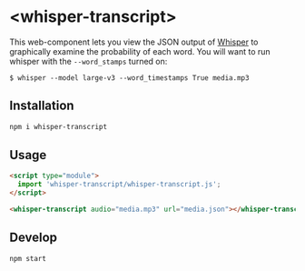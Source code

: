 # \<whisper-transcript>

This web-component lets you view the JSON output of [Whisper](https://github.com/openai/whisper) to graphically examine the probability of each word. You will want to run whisper with the `--word_stamps` turned on:

```
$ whisper --model large-v3 --word_timestamps True media.mp3
```

## Installation

```bash
npm i whisper-transcript
```

## Usage

```html
<script type="module">
  import 'whisper-transcript/whisper-transcript.js';
</script>

<whisper-transcript audio="media.mp3" url="media.json"></whisper-transcript>
```

## Develop

```bash
npm start
```
